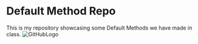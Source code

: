 # Default Method Repo
This is my repository showcasing some Default Methods we have made in class.
![GitHubLogo](https://cdn0.tnwcdn.com/wp-content/blogs.dir/1/files/2018/03/GitHub-brave-hed-796x418.jpg)
